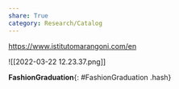```yaml
---
share: True
category: Research/Catalog
---
```

https://www.istitutomarangoni.com/en

![[2022-03-22 12.23.37.png]]

**FashionGraduation**{: #FashionGraduation .hash}  
